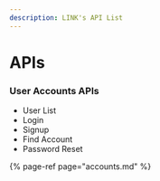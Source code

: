 ```yaml
---
description: LINK's API List
---
```


# APIs

### User Accounts APIs

* User List
* Login
* Signup
* Find Account
* Password Reset

{% page-ref page="accounts.md" %}






